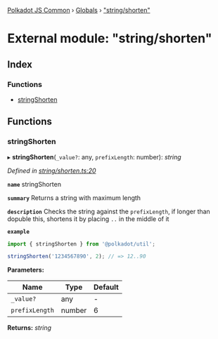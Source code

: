 [Polkadot JS Common](../README.md) › [Globals](../globals.md) › ["string/shorten"](_string_shorten_.md)

# External module: "string/shorten"

## Index

### Functions

* [stringShorten](_string_shorten_.md#stringshorten)

## Functions

###  stringShorten

▸ **stringShorten**(`_value?`: any, `prefixLength`: number): *string*

*Defined in [string/shorten.ts:20](https://github.com/polkadot-js/common/blob/4ce452b4/packages/util/src/string/shorten.ts#L20)*

**`name`** stringShorten

**`summary`** Returns a string with maximum length

**`description`** 
Checks the string against the `prefixLength`, if longer than dopuble this, shortens it by placing `..` in the middle of it

**`example`** 
<BR>

```javascript
import { stringShorten } from '@polkadot/util';

stringShorten('1234567890', 2); // => 12..90
```

**Parameters:**

Name | Type | Default |
------ | ------ | ------ |
`_value?` | any | - |
`prefixLength` | number | 6 |

**Returns:** *string*
